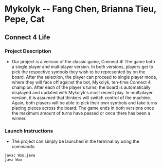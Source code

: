 # Mykolyk -- Fang Chen, Brianna Tieu, Pepe, Cat
## Connect 4 Life
### Project Description
* Our project is a version of the classic game, Connect 4! The game both a single player and multiplayer version. In both versions, players get to pick the respective symbols they wish to be represented by on the board. After the selection, the player can proceed to single player mode, where they will face off against the bot, Mykolyk, ten-time Connect 4 champion. After each of the player's turns, the board is automatically displayed and updated with Mykolyk's most recent play. In multiplayer version, it is assumed that thinkers will switch control of the machine. Again, both players will be able to pick their own symbols and take turns placing pieces across the board. The game ends in both versions once the maximum amount of turns have passed or once there has been a winner.
### Launch Instructions
* The project can simply be launched in the terminal by using the commands:
```
javac Woo.java
java Woo
```

